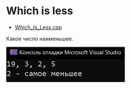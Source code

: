 # Which is less
* [Which_Is_Less.cpp](Which_Is_Less.cpp)
<p>Какое число наименьшее.</p>
<img src="/images/Which_Is_Less.png">

